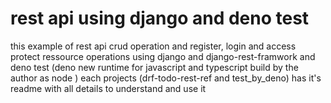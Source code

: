 # rest api using django and deno test

this example of rest api crud operation and register, login and access protect ressource operations using django and django-rest-framwork and deno test (deno new runtime for javascript and typescript build by the author as node ) each projects (drf-todo-rest-ref and test_by_deno) has it's readme with all details to understand and use it

